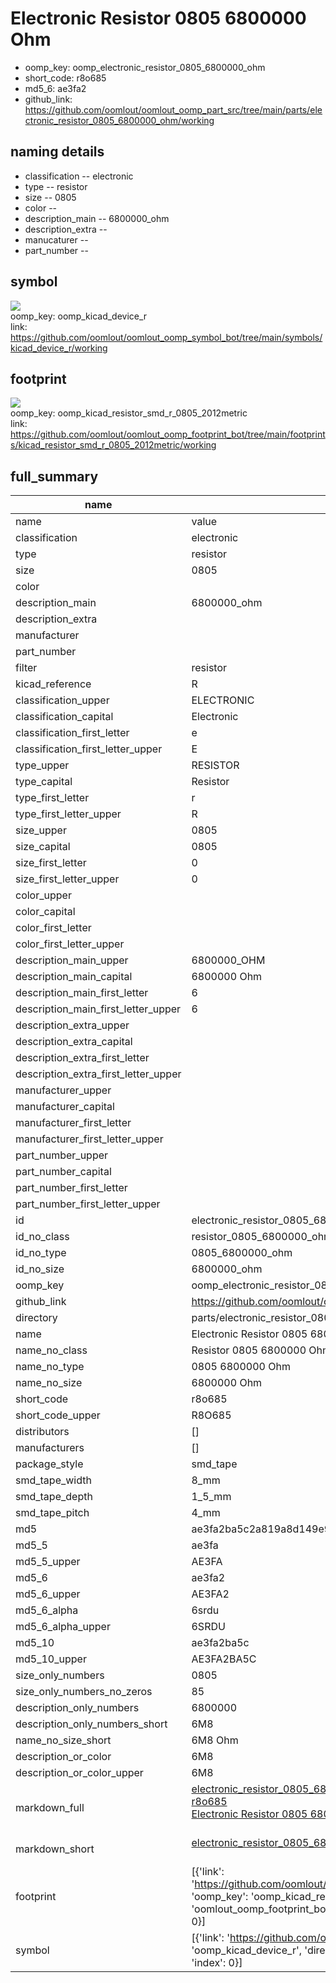 # Electronic Resistor 0805 6800000 Ohm

  
* oomp_key: oomp_electronic_resistor_0805_6800000_ohm 
* short_code: r8o685
* md5_6: ae3fa2  
* github_link: https://github.com/oomlout/oomlout_oomp_part_src/tree/main/parts/electronic_resistor_0805_6800000_ohm/working  
## naming details
* classification -- electronic
* type -- resistor
* size -- 0805
* color -- 
* description_main -- 6800000_ohm
* description_extra -- 
* manucaturer -- 
* part_number -- 



## symbol

![](symbol/{index}/working/working_600.png)  
oomp_key: oomp_kicad_device_r  
link: https://github.com/oomlout/oomlout_oomp_symbol_bot/tree/main/symbols/kicad_device_r/working  

## footprint

![](footprint/{index}/working/working_600.png)  
oomp_key: oomp_kicad_resistor_smd_r_0805_2012metric  
link: https://github.com/oomlout/oomlout_oomp_footprint_bot/tree/main/footprints/kicad_resistor_smd_r_0805_2012metric/working  

## full_summary
| name | value | 
| --- | --- | 
| name | value | 
| classification | electronic | 
| type | resistor | 
| size | 0805 | 
| color |  | 
| description_main | 6800000_ohm | 
| description_extra |  | 
| manufacturer |  | 
| part_number |  | 
| filter | resistor | 
| kicad_reference | R | 
| classification_upper | ELECTRONIC | 
| classification_capital | Electronic | 
| classification_first_letter | e | 
| classification_first_letter_upper | E | 
| type_upper | RESISTOR | 
| type_capital | Resistor | 
| type_first_letter | r | 
| type_first_letter_upper | R | 
| size_upper | 0805 | 
| size_capital | 0805 | 
| size_first_letter | 0 | 
| size_first_letter_upper | 0 | 
| color_upper |  | 
| color_capital |  | 
| color_first_letter |  | 
| color_first_letter_upper |  | 
| description_main_upper | 6800000_OHM | 
| description_main_capital | 6800000 Ohm | 
| description_main_first_letter | 6 | 
| description_main_first_letter_upper | 6 | 
| description_extra_upper |  | 
| description_extra_capital |  | 
| description_extra_first_letter |  | 
| description_extra_first_letter_upper |  | 
| manufacturer_upper |  | 
| manufacturer_capital |  | 
| manufacturer_first_letter |  | 
| manufacturer_first_letter_upper |  | 
| part_number_upper |  | 
| part_number_capital |  | 
| part_number_first_letter |  | 
| part_number_first_letter_upper |  | 
| id | electronic_resistor_0805_6800000_ohm | 
| id_no_class | resistor_0805_6800000_ohm | 
| id_no_type | 0805_6800000_ohm | 
| id_no_size | 6800000_ohm | 
| oomp_key | oomp_electronic_resistor_0805_6800000_ohm | 
| github_link | https://github.com/oomlout/oomlout_oomp_part_src/tree/main/parts/electronic_resistor_0805_6800000_ohm/working | 
| directory | parts/electronic_resistor_0805_6800000_ohm | 
| name | Electronic Resistor 0805 6800000 Ohm | 
| name_no_class | Resistor 0805 6800000 Ohm | 
| name_no_type | 0805 6800000 Ohm | 
| name_no_size | 6800000 Ohm | 
| short_code | r8o685 | 
| short_code_upper | R8O685 | 
| distributors | [] | 
| manufacturers | [] | 
| package_style | smd_tape | 
| smd_tape_width | 8_mm | 
| smd_tape_depth | 1_5_mm | 
| smd_tape_pitch | 4_mm | 
| md5 | ae3fa2ba5c2a819a8d149e9ca0afbe8c | 
| md5_5 | ae3fa | 
| md5_5_upper | AE3FA | 
| md5_6 | ae3fa2 | 
| md5_6_upper | AE3FA2 | 
| md5_6_alpha | 6srdu | 
| md5_6_alpha_upper | 6SRDU | 
| md5_10 | ae3fa2ba5c | 
| md5_10_upper | AE3FA2BA5C | 
| size_only_numbers | 0805 | 
| size_only_numbers_no_zeros | 85 | 
| description_only_numbers | 6800000 | 
| description_only_numbers_short | 6M8 | 
| name_no_size_short | 6M8 Ohm | 
| description_or_color | 6M8 | 
| description_or_color_upper | 6M8 | 
| markdown_full | [electronic_resistor_0805_6800000_ohm](https://github.com/oomlout/oomlout_oomp_part_src/tree/main/parts/electronic_resistor_0805_6800000_ohm/working)<br>[r8o685](https://github.com/oomlout/oomlout_oomp_part_src/tree/main/parts/electronic_resistor_0805_6800000_ohm/working)<br>[Electronic Resistor 0805 6800000 Ohm](https://github.com/oomlout/oomlout_oomp_part_src/tree/main/parts/electronic_resistor_0805_6800000_ohm/working)<br><br> | 
| markdown_short | [electronic_resistor_0805_6800000_ohm](https://github.com/oomlout/oomlout_oomp_part_src/tree/main/parts/electronic_resistor_0805_6800000_ohm/working)<br><br> | 
| footprint | [{'link': 'https://github.com/oomlout/oomlout_oomp_footprint_bot/tree/main/foootprntss/kicad_resistor_smd_r_0805_2012metric', 'oomp_key': 'oomp_kicad_resistor_smd_r_0805_2012metric', 'directory': 'oomlout_oomp_footprint_bot/footprints/kicad_resistor_smd_r_0805_2012metric//working/working.kicad_mod', 'index': 0}] | 
| symbol | [{'link': 'https://github.com/oomlout/oomlout_oomp_symbol_bot/tree/main/symbols/kicad_device_r', 'oomp_key': 'oomp_kicad_device_r', 'directory': 'oomlout_oomp_symbol_bot/symbols/kicad_device_r//working/working.kicad_sym', 'index': 0}] | 
